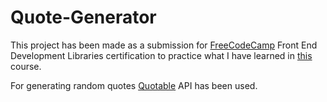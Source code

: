 # Quote-Generator

This project has been made as a submission for [FreeCodeCamp](www.freecodecamp.com) Front End Development Libraries certification to practice what I have learned in [this](https://www.freecodecamp.org/learn/front-end-development-libraries/) course.

For generating random quotes [Quotable](https://github.com/lukePeavey/quotable) API has been used.
  
